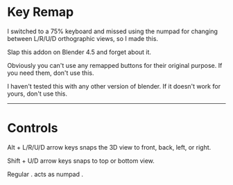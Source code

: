# Key Remap
I switched to a 75% keyboard and missed using the numpad for changing between L/R/U/D orthographic views, so I made this.  

Slap this addon on Blender 4.5 and forget about it.  

Obviously you can't use any remapped buttons for their original purpose. If you need them, don't use this.  

I haven't tested this with any other version of blender. If it doesn't work for yours, don't use this.  

---
# Controls
Alt + L/R/U/D arrow keys snaps the 3D view to front, back, left, or right.  

Shift + U/D arrow keys snaps to top or bottom view.  

Regular . acts as numpad .
